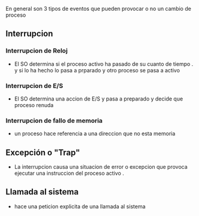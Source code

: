 
En general son 3 tipos de eventos que pueden provocar o no un cambio de proceso

## Interrupcion 

### Interrupcion de Reloj 
- El  SO determina si el proceso activo ha pasado de su cuanto de tiempo . y si lo ha hecho lo pasa a prparado y otro proceso se pasa a activo
### Interrupcion de E/S
- El SO determina una accion de E/S  y pasa a preparado y decide que proceso renuda
### Interrupcion de fallo de memoria
- un proceso hace referencia a una direccion que no esta memoria 
## Excepción o "Trap" 
- La interrupcion causa una situacion de error o excepcion que provoca ejecutar una instruccion del proceso activo . 
## Llamada al sistema 
- hace una peticion explicita de una llamada al sistema 

